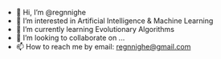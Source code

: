 - 👋 Hi, I’m @regnnighe
- 👀 I’m interested in Artificial Intelligence & Machine Learning
- 🌱 I’m currently learning Evolutionary Algorithms
- 💞️ I’m looking to collaborate on ...
- 📫 How to reach me by email: regnnighe@gmail.com

<!--START_SECTION:waka-->

<!--END_SECTION:waka-->

<!---
regnnighe/regnnighe is a ✨ special ✨ repository because its `README.md` (this file) appears on your GitHub profile.
You can click the Preview link to take a look at your changes.
--->
